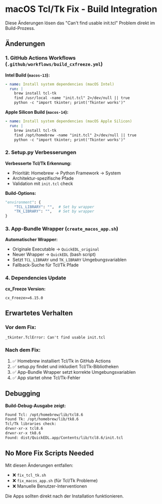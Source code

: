 # macOS Tcl/Tk Fix - Build Integration

Diese Änderungen lösen das "Can't find usable init.tcl" Problem direkt im Build-Prozess.

## Änderungen

### 1. GitHub Actions Workflows (`.github/workflows/build_cxfreeze.yml`)

**Intel Build (`macos-13`):**
```yaml
- name: Install system dependencies (macOS Intel)
  run: |
    brew install tcl-tk
    find /usr/local -name "init.tcl" 2>/dev/null || true
    python -c "import tkinter; print('Tkinter works')"
```

**Apple Silicon Build (`macos-14`):**
```yaml
- name: Install system dependencies (macOS Apple Silicon)
  run: |
    brew install tcl-tk
    find /opt/homebrew -name "init.tcl" 2>/dev/null || true
    python -c "import tkinter; print('Tkinter works')"
```

### 2. Setup.py Verbesserungen

**Verbesserte Tcl/Tk Erkennung:**
- Priorität: Homebrew → Python Framework → System
- Architektur-spezifische Pfade
- Validation mit `init.tcl` check

**Build-Options:**
```python
"environment": {
    "TCL_LIBRARY": "",  # Set by wrapper
    "TK_LIBRARY": "",   # Set by wrapper
}
```

### 3. App-Bundle Wrapper (`create_macos_app.sh`)

**Automatischer Wrapper:**
- Originale Executable → `QuickEDL_original`
- Neuer Wrapper → `QuickEDL` (bash script)
- Setzt `TCL_LIBRARY` und `TK_LIBRARY` Umgebungsvariablen
- Fallback-Suche für Tcl/Tk Pfade

### 4. Dependencies Update

**cx_Freeze Version:**
```
cx_Freeze>=6.15.0
```

## Erwartetes Verhalten

### Vor dem Fix:
```
_tkinter.TclError: Can't find usable init.tcl
```

### Nach dem Fix:
1. ✅ Homebrew installiert Tcl/Tk in GitHub Actions
2. ✅ setup.py findet und inkludiert Tcl/Tk-Bibliotheken
3. ✅ App-Bundle Wrapper setzt korrekte Umgebungsvariablen
4. ✅ App startet ohne Tcl/Tk-Fehler

## Debugging

**Build-Debug-Ausgabe zeigt:**
```bash
Found Tcl: /opt/homebrew/lib/tcl8.6
Found Tk: /opt/homebrew/lib/tk8.6
Tcl/Tk libraries check:
drwxr-xr-x tcl8.6
drwxr-xr-x tk8.6
Found: dist/QuickEDL.app/Contents/lib/tcl8.6/init.tcl
```

## No More Fix Scripts Needed

Mit diesen Änderungen entfallen:
- ❌ `fix_tcl_tk.sh`
- ❌ `fix_macos_app.sh` (für Tcl/Tk Probleme)
- ❌ Manuelle Benutzer-Interventionen

Die Apps sollten direkt nach der Installation funktionieren.
